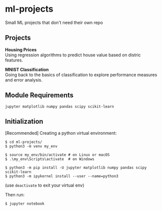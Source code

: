 # ml-projects
Small ML projects that don't need their own repo

## Projects
**Housing Prices**  
Using regression algorithms to predict house value based on distric features.

**MNIST Classification**  
Going back to the basics of classification to explore performance measures and error analysis.

## Module Requirements
`jupyter matplotlib numpy pandas scipy scikit-learn`

## Initialization
[Recommended] Creating a python virtual environment:
```
$ cd ml-projects/
$ python3 -m venv my_env

$ source my_env/bin/activate # on Linux or macOS
$ .\my_env\Scripts\activate  # on Windows

$ python3 -m pip install -U jupyter matplotlib numpy pandas scipy scikit-learn
$ python3 -m ipykernel install --user --name=python3
```
(use `deactivate` to exit your virtual env)  

Then run:
```
$ jupyter notebook
```
